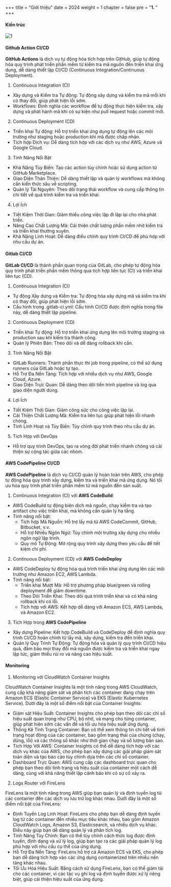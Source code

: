 +++
title = "Giới thiệu"
date = 2024
weight = 1
chapter = false
pre = "<b>1. </b>"
+++

#### Kiến trúc

![1](/images/.png)

#### Github Action CI/CD

**GitHub Actions** là dịch vụ tự động hóa tích hợp trên GitHub, giúp tự động hóa quy trình phát triển phần mềm từ kiểm tra mã nguồn đến triển khai ứng dụng, dễ dàng thiết lập CI/CD (Continuous Integration/Continuous Deployment).

1. Continuous Integration (CI)
- Xây dựng và Kiểm tra Tự động: Tự động xây dựng và kiểm tra mã mỗi khi có thay đổi, giúp phát hiện lỗi sớm.
- Workflows: Định nghĩa các workflow để tự động thực hiện kiểm tra, xây dựng và phát hành mã khi có sự kiện như pull request hoặc commit mới.
2. Continuous Deployment (CD)
- Triển khai Tự động: Hỗ trợ triển khai ứng dụng tự động lên các môi trường như staging hoặc production khi mã được chấp nhận.
- Tích hợp Dịch vụ: Dễ dàng tích hợp với các dịch vụ như AWS, Azure và Google Cloud.
3. Tính Năng Nổi Bật
- Khả Năng Tùy Biến: Tạo các action tùy chỉnh hoặc sử dụng action từ GitHub Marketplace.
- Giao Diện Thân Thiện: Dễ dàng thiết lập và quản lý workflows mà không cần kiến thức sâu về scripting.
- Quản lý Tài Nguyên: Theo dõi trạng thái workflow và cung cấp thông tin chi tiết về quá trình kiểm tra và triển khai.
4. Lợi Ích
- Tiết Kiệm Thời Gian: Giảm thiểu công việc lặp đi lặp lại cho nhà phát triển.
- Nâng Cao Chất Lượng Mã: Cải thiện chất lượng phần mềm nhờ kiểm tra và triển khai thường xuyên.
- Khả Năng Linh Hoạt: Dễ dàng điều chỉnh quy trình CI/CD để phù hợp với nhu cầu dự án.

#### Gitlab CI/CD

**GitLab CI/CD** là thành phần quan trọng của GitLab, cho phép tự động hóa quy trình phát triển phần mềm thông qua tích hợp liên tục (CI) và triển khai liên tục (CD).

1. Continuous Integration (CI)
- Tự động Xây dựng và Kiểm tra: Tự động hóa xây dựng mã và kiểm tra khi có thay đổi, giúp phát hiện lỗi sớm.
- Cấu hình trong .gitlab-ci.yml: Cấu hình CI/CD được định nghĩa trong file này, dễ dàng thiết lập pipeline.
2. Continuous Deployment (CD)
- Triển khai Tự động: Hỗ trợ triển khai ứng dụng lên môi trường staging và production sau khi kiểm tra thành công.
- Quản lý Phiên Bản: Theo dõi và dễ dàng rollback khi cần.
3. Tính Năng Nổi Bật
- GitLab Runners: Thành phần thực thi job trong pipeline, có thể sử dụng runners của GitLab hoặc tự tạo.
- Hỗ Trợ Đa Nền Tảng: Tích hợp với nhiều dịch vụ như AWS, Google Cloud, Azure.
- Giao Diện Trực Quan: Dễ dàng theo dõi tiến trình pipeline và log qua giao diện người dùng.
4. Lợi Ích
- Tiết Kiệm Thời Gian: Giảm công sức cho công việc lặp lại.
- Cải Thiện Chất Lượng Mã: Kiểm tra liên tục giúp phát hiện lỗi nhanh chóng.
- Tính Linh Hoạt và Tùy Biến: Tùy chỉnh quy trình theo nhu cầu dự án.
5. Tích Hợp với DevOps
- Hỗ trợ quy trình DevOps, tạo ra vòng đời phát triển nhanh chóng và cải thiện sự cộng tác giữa các nhóm.

#### AWS CodePipeline CI/CD

**AWS CodePipeline** là dịch vụ CI/CD quản lý hoàn toàn trên AWS, cho phép tự động hóa quy trình xây dựng, kiểm tra và triển khai mã ứng dụng. Nó tối ưu hóa quy trình phát triển phần mềm từ mã nguồn đến sản xuất.

1. Continuous Integration (CI) với **AWS CodeBuild**: 
- AWS CodeBuild tự động biên dịch mã nguồn, chạy kiểm tra và tạo artifact cho việc triển khai, mà không cần quản lý hạ tầng.
- Tính năng nổi bật:
  - Tích hợp Mã Nguồn: Hỗ trợ lấy mã từ AWS CodeCommit, GitHub, Bitbucket, v.v.
  - Hỗ trợ Nhiều Ngôn Ngữ: Tùy chỉnh môi trường xây dựng cho nhiều ngôn ngữ lập trình.
  - Quy mô Tự Động: Mở rộng quy trình xây dựng theo yêu cầu để tiết kiệm chi phí.
2. Continuous Deployment (CD) với **AWS CodeDeploy**
- AWS CodeDeploy tự động hóa quá trình triển khai ứng dụng lên các môi trường như Amazon EC2, AWS Lambda.
- Tính năng nổi bật:
  - Triển khai Mượt Mà: Hỗ trợ phương pháp blue/green và rolling deployment để giảm downtime.
  - Theo Dõi Triển Khai: Theo dõi quá trình triển khai và có khả năng rollback khi có lỗi.
  - Tích hợp với AWS: Kết hợp dễ dàng với Amazon ECS, AWS Lambda, và Amazon EC2.
3. Tích Hợp trong **AWS CodePipeline**
- Xây dựng Pipeline: Kết hợp CodeBuild và CodeDeploy để định nghĩa quy trình CI/CD hoàn chỉnh từ lấy mã, xây dựng, kiểm tra đến triển khai.
- Quản lý Quy Trình Tự Động: Tự động hóa và quản lý quy trình CI/CD hiệu quả, đảm bảo mọi thay đổi mã nguồn được kiểm tra và triển khai ngay lập tức, giảm thiểu rủi ro và nâng cao hiệu suất.

#### Monitoring

1. Monitoring với CloudWatch Container Insights

CloudWatch Container Insights là một tính năng trong AWS CloudWatch, cung cấp khả năng giám sát và phân tích các container đang chạy trên Amazon ECS (Elastic Container Service) và EKS (Elastic Kubernetes Service). Dưới đây là một số điểm nổi bật của Container Insights:

- Giám sát Hiệu Suất: Container Insights cho phép bạn theo dõi các chỉ số hiệu suất quan trọng như CPU, bộ nhớ, và mạng cho từng container, giúp phát hiện sớm các vấn đề và tối ưu hóa hiệu suất ứng dụng.
- Thống Kê Tình Trạng Container: Bạn có thể xem thông tin chi tiết về tình trạng hoạt động của các container, bao gồm trạng thái của chúng (chạy, dừng, lỗi) và các thông số khác như thời gian chạy và số lượng bản sao.
- Tích Hợp Với AWS: Container Insights có thể dễ dàng tích hợp với các dịch vụ khác của AWS, cho phép bạn xây dựng các giải pháp giám sát toàn diện và tạo báo cáo tùy chỉnh dựa trên các chỉ số container.
- Dashboard Trực Quan: AWS cung cấp các dashboard trực quan cho phép bạn theo dõi tình trạng và hiệu suất của container một cách dễ dàng, cùng với khả năng thiết lập cảnh báo khi có sự cố xảy ra.

2. Logs Router với FireLens

FireLens là một tính năng trong AWS giúp bạn quản lý và định tuyến log từ các container đến các dịch vụ lưu trữ log khác nhau. Dưới đây là một số điểm nổi bật của FireLens:

- Định Tuyến Log Linh Hoạt: FireLens cho phép bạn dễ dàng định tuyến log từ các container đến nhiều mục tiêu khác nhau, bao gồm Amazon CloudWatch Logs, Amazon S3, Elasticsearch, và nhiều dịch vụ khác. Điều này giúp bạn dễ dàng quản lý và phân tích log.
- Tính Năng Tùy Chỉnh: Bạn có thể tùy chỉnh cách thức log được định tuyến, định dạng và xử lý log, giúp bạn tạo ra các giải pháp quản lý log phù hợp với nhu cầu cụ thể của ứng dụng.
- Hỗ Trợ Đa Nền Tảng: FireLens hỗ trợ cả Amazon ECS và EKS, cho phép bạn dễ dàng tích hợp vào các ứng dụng containerized trên nhiều nền tảng khác nhau.
- Tối Ưu Hóa Hiệu Suất: Bằng cách sử dụng FireLens, bạn có thể giảm tải cho các container, vì các tác vụ ghi log và định tuyến được xử lý riêng biệt, giúp cải thiện hiệu suất của ứng dụng.